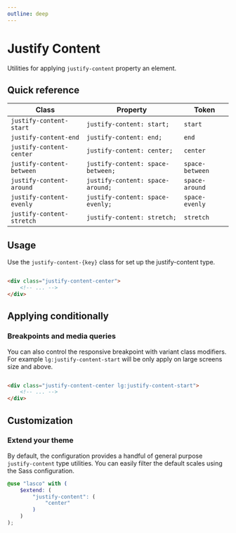 ```yaml
---
outline: deep
---
```


# Justify Content

Utilities for applying `justify-content` property an element.

## Quick reference

| Class                     | Property                          | Token           |
|---------------------------|-----------------------------------|-----------------|
| `justify-content-start`   | `justify-content: start;`         | `start`         |
| `justify-content-end`     | `justify-content: end;`           | `end`           |
| `justify-content-center`  | `justify-content: center;`        | `center`        |
| `justify-content-between` | `justify-content: space-between;` | `space-between` |
| `justify-content-around`  | `justify-content: space-around;`  | `space-around`  |
| `justify-content-evenly`  | `justify-content: space-evenly;`  | `space-evenly`  |
| `justify-content-stretch` | `justify-content: stretch;`       | `stretch`       |

## Usage

Use the `justify-content-{key}` class for set up the justify-content type.

```html

<div class="justify-content-center">
    <!-- ... -->
</div>
```

## Applying conditionally

### Breakpoints and media queries

You can also control the responsive breakpoint with variant class modifiers. For example `lg:justify-content-start` will
be only apply on large screens size and above.

```html

<div class="justify-content-center lg:justify-content-start">
    <!-- ... -->
</div>
```

## Customization

### Extend your theme

By default, the configuration provides a handful of general purpose `justify-content` type utilities. You can easily
filter the default scales using the Sass configuration.

```scss
@use "lasco" with (
    $extend: (
        "justify-content": (
            "center"
        )
    )
);
```
